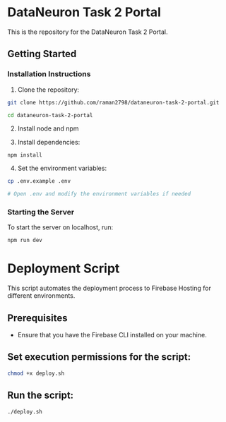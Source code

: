 # DataNeuron Task 2 Portal

This is the repository for the DataNeuron Task 2 Portal.

## Getting Started

### Installation Instructions

1. Clone the repository:

```bash
git clone https://github.com/raman2798/dataneuron-task-2-portal.git

cd dataneuron-task-2-portal
```

2. Install node and npm

3. Install dependencies:

```
npm install
```

4. Set the environment variables:

```bash
cp .env.example .env

# Open .env and modify the environment variables if needed
```

### Starting the Server

To start the server on localhost, run:

```bash
npm run dev
```

# Deployment Script

This script automates the deployment process to Firebase Hosting for different environments.

## Prerequisites

- Ensure that you have the Firebase CLI installed on your machine.

## Set execution permissions for the script:

```bash
chmod +x deploy.sh
```

## Run the script:

```bash
./deploy.sh
```

